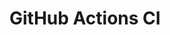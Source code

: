 # GitHub Actions CI




























































































































































































































































































































































































































































































































































































































































































































































































































































































































































































































































































































































































































































































































